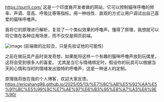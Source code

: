 https://purrli.com/
这是一个印度裔开发者做的网站，它可以控制猫咪呼噜的频率、声调、音高、呼吸比等等指标。用一种线性、直观的方式让用户调试出自己喜爱的猫咪呼噜声。

我将它的原理进行解析，复现了一个类似效果的呼噜声。懂得了原理，我想就可以将它做在各种应用场景，而不仅仅是网页前端。

![image](https://github.com/user-attachments/assets/a075d444-752d-487d-91b6-1715ece821ec)
(前端做的比较丑，只是先验证他的可能性)

之前在做玩具产品时突发奇想，如果能将这样一个有趣的猫咪呼噜声放到玩偶里，这将会受到很多人的喜爱。
尤其是当它与情绪绑定时，假设你的玩具可以根据当天的心情和当时的情绪发出独特的呼噜声，这是一种迷人的定制。

原理我将放在我的个人博客，欢迎大家反馈。
https://ericshang98.github.io/2025/05/13/%E7%8C%AB%E5%92%AA%E5%91%BC%E5%99%9C%E7%AE%97%E6%B3%95%E8%A7%A3%E6%9E%90/
